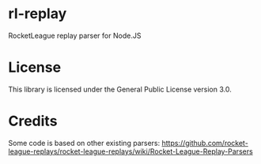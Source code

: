 # rl-replay
RocketLeague replay parser for Node.JS

# License
This library is licensed under the General Public License version 3.0.

# Credits
Some code is based on other existing parsers: https://github.com/rocket-league-replays/rocket-league-replays/wiki/Rocket-League-Replay-Parsers